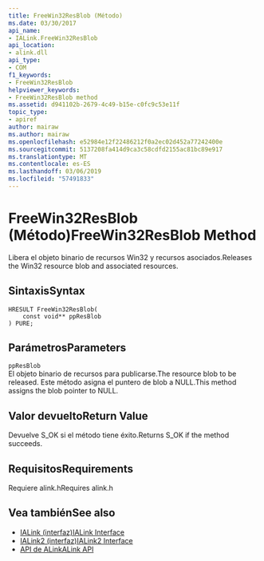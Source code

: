 ```yaml
---
title: FreeWin32ResBlob (Método)
ms.date: 03/30/2017
api_name:
- IALink.FreeWin32ResBlob
api_location:
- alink.dll
api_type:
- COM
f1_keywords:
- FreeWin32ResBlob
helpviewer_keywords:
- FreeWin32ResBlob method
ms.assetid: d941102b-2679-4c49-b15e-c0fc9c53e11f
topic_type:
- apiref
author: mairaw
ms.author: mairaw
ms.openlocfilehash: e52984e12f22486212f0a2ec02d452a77242400e
ms.sourcegitcommit: 5137208fa414d9ca3c58cdfd2155ac81bc89e917
ms.translationtype: MT
ms.contentlocale: es-ES
ms.lasthandoff: 03/06/2019
ms.locfileid: "57491833"
---
```

# <a name="freewin32resblob-method"></a><span data-ttu-id="3387e-102">FreeWin32ResBlob (Método)</span><span class="sxs-lookup"><span data-stu-id="3387e-102">FreeWin32ResBlob Method</span></span>
<span data-ttu-id="3387e-103">Libera el objeto binario de recursos Win32 y recursos asociados.</span><span class="sxs-lookup"><span data-stu-id="3387e-103">Releases the Win32 resource blob and associated resources.</span></span>  
  
## <a name="syntax"></a><span data-ttu-id="3387e-104">Sintaxis</span><span class="sxs-lookup"><span data-stu-id="3387e-104">Syntax</span></span>  
  
```  
HRESULT FreeWin32ResBlob(  
    const void** ppResBlob  
) PURE;  
```  
  
## <a name="parameters"></a><span data-ttu-id="3387e-105">Parámetros</span><span class="sxs-lookup"><span data-stu-id="3387e-105">Parameters</span></span>  
 `ppResBlob`  
 <span data-ttu-id="3387e-106">El objeto binario de recursos para publicarse.</span><span class="sxs-lookup"><span data-stu-id="3387e-106">The resource blob to be released.</span></span> <span data-ttu-id="3387e-107">Este método asigna el puntero de blob a NULL.</span><span class="sxs-lookup"><span data-stu-id="3387e-107">This method assigns the blob pointer to NULL.</span></span>  
  
## <a name="return-value"></a><span data-ttu-id="3387e-108">Valor devuelto</span><span class="sxs-lookup"><span data-stu-id="3387e-108">Return Value</span></span>  
 <span data-ttu-id="3387e-109">Devuelve S_OK si el método tiene éxito.</span><span class="sxs-lookup"><span data-stu-id="3387e-109">Returns S_OK if the method succeeds.</span></span>  
  
## <a name="requirements"></a><span data-ttu-id="3387e-110">Requisitos</span><span class="sxs-lookup"><span data-stu-id="3387e-110">Requirements</span></span>  
 <span data-ttu-id="3387e-111">Requiere alink.h</span><span class="sxs-lookup"><span data-stu-id="3387e-111">Requires alink.h</span></span>  
  
## <a name="see-also"></a><span data-ttu-id="3387e-112">Vea también</span><span class="sxs-lookup"><span data-stu-id="3387e-112">See also</span></span>
- [<span data-ttu-id="3387e-113">IALink (interfaz)</span><span class="sxs-lookup"><span data-stu-id="3387e-113">IALink Interface</span></span>](../../../../docs/framework/unmanaged-api/alink/ialink-interface.md)
- [<span data-ttu-id="3387e-114">IALink2 (interfaz)</span><span class="sxs-lookup"><span data-stu-id="3387e-114">IALink2 Interface</span></span>](../../../../docs/framework/unmanaged-api/alink/ialink2-interface.md)
- [<span data-ttu-id="3387e-115">API de ALink</span><span class="sxs-lookup"><span data-stu-id="3387e-115">ALink API</span></span>](../../../../docs/framework/unmanaged-api/alink/index.md)
